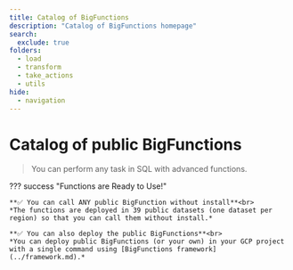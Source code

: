 ```yaml
---
title: Catalog of BigFunctions
description: "Catalog of BigFunctions homepage"
search:
  exclude: true
folders:
  - load
  - transform
  - take_actions
  - utils
hide:
  - navigation
---
```




# Catalog of public BigFunctions

> You can perform any task in SQL with advanced functions. 



??? success "Functions are Ready to Use!"

    **✅ You can call ANY public BigFunction without install**<br>
    *The functions are deployed in 39 public datasets (one dataset per region) so that you can call them without install.*

    **✅ You can also deploy the public BigFunctions**<br>
    *You can deploy public BigFunctions (or your own) in your GCP project with a single command using [BigFunctions framework](../framework.md).*
